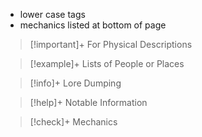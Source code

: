 - lower case tags
- mechanics listed at bottom of page

>[!important]+ For Physical Descriptions

> [!example]+ Lists of People or Places

> [!info]+ Lore Dumping

>[!help]+ Notable Information

> [!check]+ Mechanics